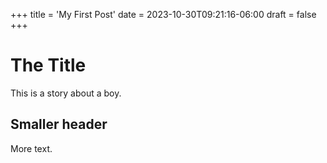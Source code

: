 +++
title = 'My First Post'
date = 2023-10-30T09:21:16-06:00
draft = false
+++
# The Title

This is a story about a boy.

## Smaller header

More text.
